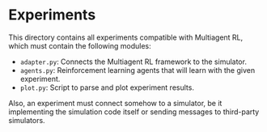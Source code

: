 # Experiments

This directory contains all experiments compatible with Multiagent RL, which must contain the following modules:

- `adapter.py`: Connects the Multiagent RL framework to the simulator.
- `agents.py`: Reinforcement learning agents that will learn with the given experiment.
- `plot.py`: Script to parse and plot experiment results.

Also, an experiment must connect somehow to a simulator, be it implementing the simulation code itself or sending messages to third-party simulators.